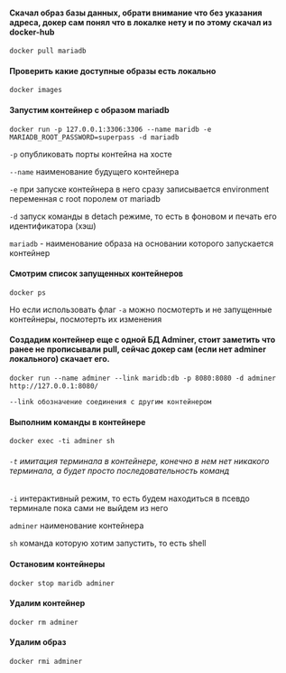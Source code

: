 #### Скачал образ базы данных, обрати внимание что без указания адреса, докер сам понял что в локалке нету и по этому скачал из docker-hub

`docker pull mariadb`

#### Проверить какие доступные образы есть локально

`docker images`

#### Запустим контейнер с образом mariadb

`docker run -p 127.0.0.1:3306:3306 --name maridb -e MARIADB_ROOT_PASSWORD=superpass -d mariadb`

`-p` опубликовать порты контейна на хосте

`--name` наименование будущего контейнера

`-e` при запуске контейнера в него сразу записывается environment переменная с root поролем от mariadb

`-d` запуск команды в detach режиме, то есть в фоновом и печать его идентификатора (хэш)

`mariadb` - наименование образа на основании которого запускается контейнер

#### Смотрим список запущенных контейнеров

`docker ps`

Но если использовать флаг `-a` можно посмотерть и не запущенные контейнеры, посмотерть их изменения

#### Создадим контейнер еще с одной БД Adminer, стоит заметить что ранее не прописывали pull, сейчас докер сам (если нет adminer локального) скачает его.

`docker run --name adminer --link maridb:db -p 8080:8080 -d adminer http://127.0.0.1:8080/`

`--link обозначение соединения с другим контейнером`

####  Выполним команды в контейнере

`docker exec -ti adminer sh`

###### `-t` имитация терминала в контейнере, конечно в нем нет никакого терминала, а будет просто последовательность команд
`-i` интерактивный режим, то есть будем находиться в псевдо терминале пока сами не выйдем из него 

`adminer` наименование контейнера

`sh` команда которую хотим запустить, то есть shell

#### Остановим контейнеры

`docker stop maridb adminer`

#### Удалим контейнер

`docker rm adminer`

#### Удалим образ

`docker rmi adminer`


